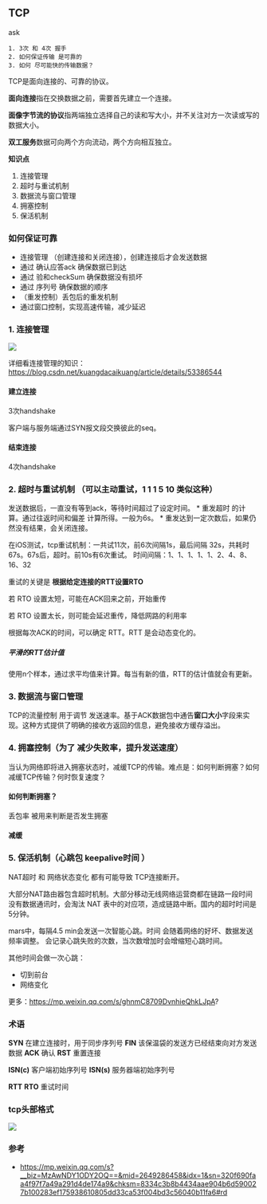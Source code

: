 ## TCP

ask
```
1. 3次 和 4次 握手
2. 如何保证传输 是可靠的
3. 如何 尽可能快的传输数据？

```

TCP是面向连接的、可靠的协议。

**面向连接**指在交换数据之前，需要首先建立一个连接。

**面像字节流的协议**指两端独立选择自己的读和写大小，并不关注对方一次读或写的数据大小。

**双工服务**数据可向两个方向流动，两个方向相互独立。

**知识点**

1. 连接管理
2. 超时与重试机制
3. 数据流与窗口管理
4. 拥塞控制
5. 保活机制

### 如何保证可靠

* 连接管理 （创建连接和关闭连接），创建连接后才会发送数据
* 通过 确认应答ack 确保数据已到达
* 通过 验和checkSum 确保数据没有损坏
* 通过 序列号 确保数据的顺序
* （重发控制）丢包后的重发机制
* 通过窗口控制，实现高速传输，减少延迟

### 1. 连接管理

![](http://pc5ouzvhg.bkt.clouddn.com/WechatIMG246.jpeg)

详细看连接管理的知识：
https://blog.csdn.net/kuangdacaikuang/article/details/53386544

#### 建立连接 

3次handshake

客户端与服务端通过SYN报文段交换彼此的seq。

#### 结束连接

4次handshake

### 2. 超时与重试机制  （可以主动重试，1 1 1 5 10 类似这种）

发送数据后，一直没有等到ack，等待时间超过了设定时间。
    * 重发超时 的计算。通过往返时间和偏差 计算所得。一般为6s。
    * 重发达到一定次数后，如果仍然没有结果，会关闭连接。

在iOS测试，tcp重试机制：一共试11次，前6次间隔1s，最后间隔 32s，共耗时67s。67s后，超时。前10s有6次重试。
时间间隔：1、1、1、1、1、2、4、8、16、32

重试的关键是 **根据给定连接的RTT设置RTO**

若 RTO 设置太短，可能在ACK回来之前，开始重传

若 RTO 设置太长，则可能会延迟重传，降低网路的利用率

根据每次ACK的时间，可以确定 RTT。RTT 是会动态变化的。

##### 平滑的RTT估计值
使用n个样本，通过求平均值来计算。每当有新的值，RTT的估计值就会有更新。

### 3. 数据流与窗口管理

TCP的流量控制 用于调节 发送速率。基于ACK数据包中通告**窗口大小**字段来实现。这种方式提供了明确的接收方返回的信息，避免接收方缓存溢出。


### 4. 拥塞控制（为了 减少失败率，提升发送速度）

当认为网络即将进入拥塞状态时，减缓TCP的传输。难点是：如何判断拥塞？如何减缓TCP传输？何时恢复速度？

#### 如何判断拥塞？

丢包率 被用来判断是否发生拥塞

#### 减缓


### 5. 保活机制（心跳包  keepalive时间 ）

NAT超时 和 网络状态变化 都有可能导致 TCP连接断开。

大部分NAT路由器包含超时机制。大部分移动无线网络运营商都在链路一段时间没有数据通讯时，会淘汰 NAT 表中的对应项，造成链路中断。国内的超时时间是 5分钟。

mars中，每隔4.5 min会发送一次智能心跳。时间 会随着网络的好坏、数据发送频率调整。
会记录心跳失败的次数，当次数增加时会增缩短心跳时间。

其他时间会做一次心跳：
- 切到前台
- 网络变化

更多：https://mp.weixin.qq.com/s/ghnmC8709DvnhieQhkLJpA?

### 术语

**SYN** 在建立连接时，用于同步序列号
**FIN** 该保温袋的发送方已经结束向对方发送数据
**ACK** 确认
**RST** 重置连接

**ISN(c)** 客户端初始序列号
**ISN(s)** 服务器端初始序列号

**RTT** 
**RTO** 重试时间

### tcp头部格式

![](http://pc5ouzvhg.bkt.clouddn.com/WechatIMG245.jpeg)

### 参考
- https://mp.weixin.qq.com/s?__biz=MzAwNDY1ODY2OQ==&mid=2649286458&idx=1&sn=320f690faa4f97f7a49a291d4de174a9&chksm=8334c3b8b4434aae904b6d590027b100283ef175938610805dd33ca53f004bd3c56040b11fa6#rd